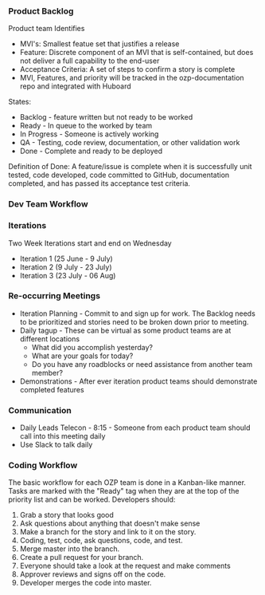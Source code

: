 ### Product Backlog
Product team Identifies
* MVI's: Smallest featue set that justifies a release
* Feature:  Discrete component of an MVI that is self-contained, but does not deliver a full capability to the end-user
* Acceptance Criteria: A set of steps to confirm a story is complete
* MVI, Features, and priority will be tracked in the ozp-documentation repo and integrated with Huboard

States:
* Backlog - feature written but not ready to be worked
* Ready - In queue to the worked by team
* In Progress - Someone is actively working
* QA - Testing, code review, documentation, or other validation work
* Done - Complete and ready to be deployed

Definition of Done: A feature/issue is complete when it is successfully unit tested, code developed, code committed to GitHub, documentation completed, and has passed its acceptance test criteria.

### Dev Team Workflow


### Iterations
Two Week Iterations start and end on Wednesday
* Iteration 1 (25 June - 9 July)
* Iteration 2 (9 July - 23 July)
* Iteration 3 (23 July - 06 Aug)

### Re-occurring Meetings
* Iteration Planning - Commit to and sign up for work. The Backlog needs to be prioritized and stories need to be broken down prior to meeting.
* Daily tagup - These can be virtual as some product teams are at different locations
    * What did you accomplish yesterday? 
    * What are your goals for today? 
    * Do you have any roadblocks or need assistance from another team member?
* Demonstrations - After ever iteration product teams should demonstrate completed features

### Communication
* Daily Leads Telecon - 8:15 - Someone from each product team should call into this meeting daily
* Use Slack to talk daily

### Coding Workflow
The basic workflow for each OZP team is done in a Kanban-like manner. Tasks are marked with the "Ready" tag when they are at the top of the priority list and can be worked. Developers should:

1. Grab a story that looks good
1. Ask questions about anything that doesn't make sense
1. Make a branch for the story and link to it on the story.
1. Coding, test, code, ask questions, code, and test.
1. Merge master into the branch.
1. Create a pull request for your branch. 
1. Everyone should take a look at the request and make comments
1. Approver reviews and signs off on the code.
1. Developer merges the code into master.